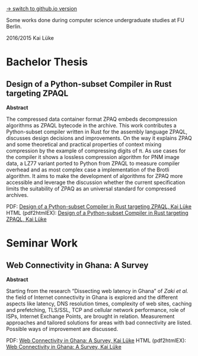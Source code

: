 [→ switch to github.io version](https://pothos.github.io/papers/)

Some works done during computer science undergraduate studies at FU Berlin.

2016/2015 Kai Lüke

# Bachelor Thesis
## Design of a Python-subset Compiler in Rust targeting ZPAQL

**Abstract**

The compressed data container format ZPAQ embeds decompression algorithms as ZPAQL bytecode in the
archive. This work contributes a Python-subset compiler written in Rust for the assembly language ZPAQL,
discusses design decisions and improvements. On the way it explains ZPAQ and some theoretical and
practical properties of context mixing compression by the example of compressing digits of π. As use cases for
the compiler it shows a lossless compression algorithm for PNM image data, a LZ77 variant ported to Python
from ZPAQL to measure compiler overhead and as most complex case a implementation of the Brotli algorithm.
It aims to make the development of algorithms for ZPAQ more accessible and leverage the discussion
whether the current specification limits the suitability of ZPAQ as an universal standard for compressed
archives.

PDF: [Design of a Python-subset Compiler in Rust targeting ZPAQL, Kai Lüke](http://pothos.blogsport.eu/files/2016/10/bsc_thesis_zpaql_compiler.pdf)
HTML (pdf2htmlEX): [Design of a Python-subset Compiler in Rust targeting ZPAQL, Kai Lüke](https://pothos.github.io/papers/bsc_thesis_zpaql_compiler.pdf2htmlEX.html)

# Seminar Work
## Web Connectivity in Ghana: A Survey

**Abstract**

Starting from the research “Dissecting web latency in Ghana”
of *Zaki et al.* the field of Internet connectivity in Ghana is
explored and the different aspects like latency, DNS resolution times,
complexity of web sites, caching and prefetching, TLS/SSL, TCP and cellular network performance,
role of ISPs, Internet Exchange Points, are brought in relation.
Measurement approaches and tailored solutions for areas
with bad connectivity are listed. Possible ways of improvement are discussed.

PDF: [Web Connectivity in Ghana: A Survey, Kai Lüke](http://pothos.blogsport.eu/files/2015/07/web-connectivity-in-ghana-a-survey.pdf)
HTML (pdf2htmlEX): [Web Connectivity in Ghana: A Survey, Kai Lüke](https://pothos.github.io/papers/web-connectivity-in-ghana-a-survey.pdf2htmlEX.html)
